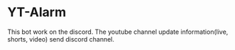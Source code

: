 # YT-Alarm
This bot work on the discord. The youtube channel update information(live, shorts, video) send discord channel.
